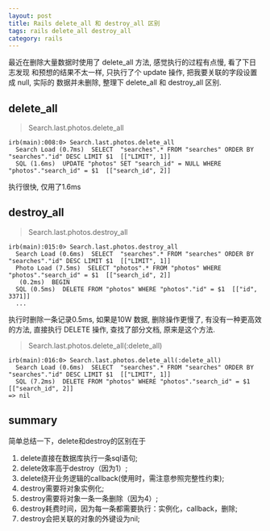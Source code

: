 ```yaml
---
layout: post
title: Rails delete_all 和 destroy_all 区别
tags: rails delete_all destroy_all
category: rails
---
```



最近在删除大量数据时使用了 delete_all 方法, 感觉执行的过程有点慢, 看了下日志发现
和预想的结果不太一样, 只执行了个 update 操作, 把我要关联的字段设置成 null, 实际的
数据并未删除, 整理下 delete_all 和 destroy_all 区别.


## delete_all
>Search.last.photos.delete_all

```
irb(main):008:0> Search.last.photos.delete_all
  Search Load (0.7ms)  SELECT  "searches".* FROM "searches" ORDER BY "searches"."id" DESC LIMIT $1  [["LIMIT", 1]]
  SQL (1.6ms)  UPDATE "photos" SET "search_id" = NULL WHERE "photos"."search_id" = $1  [["search_id", 2]]
```
执行很快, 仅用了1.6ms



## destroy_all

>Search.last.photos.destroy_all

```
irb(main):015:0> Search.last.photos.destroy_all
  Search Load (0.6ms)  SELECT  "searches".* FROM "searches" ORDER BY "searches"."id" DESC LIMIT $1  [["LIMIT", 1]]
  Photo Load (7.5ms)  SELECT "photos".* FROM "photos" WHERE "photos"."search_id" = $1  [["search_id", 2]]
   (0.2ms)  BEGIN
  SQL (0.5ms)  DELETE FROM "photos" WHERE "photos"."id" = $1  [["id", 3371]]
  ...
```

执行时删除一条记录0.5ms, 如果是10W 数据, 删除操作更慢了, 有没有一种更高效的方法, 直接执行 DELETE 操作, 查找了部分文档, 原来是这个方法.


>Search.last.photos.delete_all(:delete_all)

```
irb(main):016:0> Search.last.photos.delete_all(:delete_all)
  Search Load (0.6ms)  SELECT  "searches".* FROM "searches" ORDER BY "searches"."id" DESC LIMIT $1  [["LIMIT", 1]]
  SQL (7.2ms)  DELETE FROM "photos" WHERE "photos"."search_id" = $1  [["search_id", 2]]
=> nil
```

## summary
简单总结一下，delete和destroy的区别在于

1. delete直接在数据库执行一条sql语句;
2. delete效率高于destroy（因为1）;
3. delete绕开业务逻辑的callback(使用时，需注意参照完整性约束);
4. destroy需要将对象实例化;
5. destroy需要将对象一条一条删除（因为4）;
6. destroy耗费时间，因为每一条都需要执行：实例化，callback，删除;
7. destroy会把关联的对象的外键设为nil;
